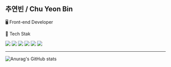## 추연빈 / Chu Yeon Bin

🖥 Front-end Developer

🔨 Tech Stak

<img src="https://img.shields.io/badge/Typesciprt-3178C6?style=flat&logo=Typescript&logoColor=white" /> <img src="https://img.shields.io/badge/React-61DAFB?style=flat&logo=React&logoColor=white" /> <img src="https://img.shields.io/badge/Redux-764ABC?style=flat&logo=Redux&logoColor=white" /> <img src="https://img.shields.io/badge/Redux_Saga-999999?style=flat&logo=Redux-Saga&logoColor=white" /> <img src="https://img.shields.io/badge/Recoil-3178C6?style=flat&logo=Recoil&logoColor=white" /> <img src="https://img.shields.io/badge/React_Query-FF4154?style=flat&logo=React-Query&logoColor=white" />

<hr />

![Anurag's GitHub stats](https://github-readme-stats.vercel.app/api?username=chuyeonbin&show_icons=true&theme=dark)
